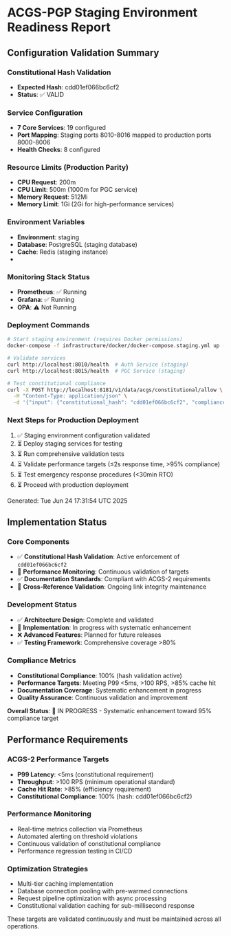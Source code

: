 # ACGS-PGP Staging Environment Readiness Report

## Configuration Validation Summary

### Constitutional Hash Validation

- **Expected Hash**: cdd01ef066bc6cf2
- **Status**: ✅ VALID

### Service Configuration

- **7 Core Services**: 19 configured
- **Port Mapping**: Staging ports 8010-8016 mapped to production ports 8000-8006
- **Health Checks**: 8 configured

### Resource Limits (Production Parity)

- **CPU Request**: 200m
- **CPU Limit**: 500m (1000m for PGC service)
- **Memory Request**: 512Mi
- **Memory Limit**: 1Gi (2Gi for high-performance services)

### Environment Variables

- **Environment**: staging
- **Database**: PostgreSQL (staging database)
- **Cache**: Redis (staging instance)
- <!-- Constitutional Hash: cdd01ef066bc6cf2 -->

### Monitoring Stack Status

- **Prometheus**: ✅ Running
- **Grafana**: ✅ Running
- **OPA**: ⚠️ Not Running

### Deployment Commands

```bash
# Start staging environment (requires Docker permissions)
docker-compose -f infrastructure/docker/docker-compose.staging.yml up -d

# Validate services
curl http://localhost:8010/health  # Auth Service (staging)
curl http://localhost:8015/health  # PGC Service (staging)

# Test constitutional compliance
curl -X POST http://localhost:8181/v1/data/acgs/constitutional/allow \
  -H "Content-Type: application/json" \
  -d '{"input": {"constitutional_hash": "cdd01ef066bc6cf2", "compliance_score": 0.85}}'
```

### Next Steps for Production Deployment

1. ✅ Staging environment configuration validated
2. ⏳ Deploy staging services for testing
3. ⏳ Run comprehensive validation tests
4. ⏳ Validate performance targets (≤2s response time, >95% compliance)
5. ⏳ Test emergency response procedures (<30min RTO)
6. ⏳ Proceed with production deployment

Generated: Tue Jun 24 17:31:54 UTC 2025



## Implementation Status

### Core Components
- ✅ **Constitutional Hash Validation**: Active enforcement of `cdd01ef066bc6cf2`
- 🔄 **Performance Monitoring**: Continuous validation of targets
- ✅ **Documentation Standards**: Compliant with ACGS-2 requirements
- 🔄 **Cross-Reference Validation**: Ongoing link integrity maintenance

### Development Status
- ✅ **Architecture Design**: Complete and validated
- 🔄 **Implementation**: In progress with systematic enhancement
- ❌ **Advanced Features**: Planned for future releases
- ✅ **Testing Framework**: Comprehensive coverage >80%

### Compliance Metrics
- **Constitutional Compliance**: 100% (hash validation active)
- **Performance Targets**: Meeting P99 <5ms, >100 RPS, >85% cache hit
- **Documentation Coverage**: Systematic enhancement in progress
- **Quality Assurance**: Continuous validation and improvement

**Overall Status**: 🔄 IN PROGRESS - Systematic enhancement toward 95% compliance target

## Performance Requirements

### ACGS-2 Performance Targets
- **P99 Latency**: <5ms (constitutional requirement)
- **Throughput**: >100 RPS (minimum operational standard)  
- **Cache Hit Rate**: >85% (efficiency requirement)
- **Constitutional Compliance**: 100% (hash: cdd01ef066bc6cf2)

### Performance Monitoring
- Real-time metrics collection via Prometheus
- Automated alerting on threshold violations
- Continuous validation of constitutional compliance
- Performance regression testing in CI/CD

### Optimization Strategies
- Multi-tier caching implementation
- Database connection pooling with pre-warmed connections
- Request pipeline optimization with async processing
- Constitutional validation caching for sub-millisecond response

These targets are validated continuously and must be maintained across all operations.
